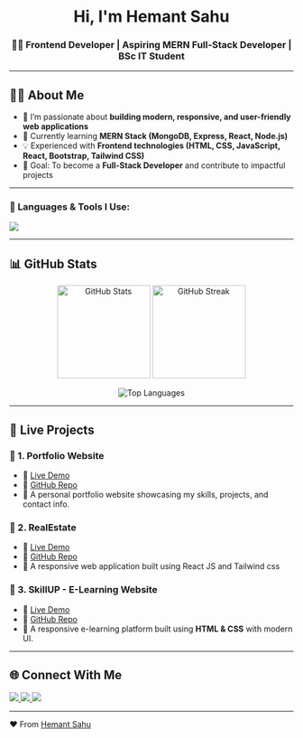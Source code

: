 <h1 align="center">
  Hi, I'm Hemant Sahu
</h1>

<h3 align="center">🧑‍💻 Frontend Developer | Aspiring MERN Full-Stack Developer | BSc IT Student</h3>

---

## 🧑‍💻 About Me  
- 🚀 I’m passionate about **building modern, responsive, and user-friendly web applications**  
- 🌱 Currently learning **MERN Stack (MongoDB, Express, React, Node.js)**  
- 💡 Experienced with **Frontend technologies (HTML, CSS, JavaScript, React, Bootstrap, Tailwind CSS)**  
- 🎯 Goal: To become a **Full-Stack Developer** and contribute to impactful projects  

---


### 🚀 Languages & Tools I Use:
<p align="left">
  <img src="https://skillicons.dev/icons?i=html,css,js,react,bootstrap,tailwind,nodejs,express,mongodb,mysql,git,github,vscode" />
</p>

---

## 📊 GitHub Stats  

<p align="center">
  <img src="https://github-readme-stats.vercel.app/api?username=hemantsahu25&show_icons=true&theme=radical" alt="GitHub Stats" height="165"/>
  <img src="https://github-readme-streak-stats.herokuapp.com/?user=hemantsahu25&theme=radical" alt="GitHub Streak" height="165"/>
</p>

<p align="center">
  <img src="https://github-readme-stats.vercel.app/api/top-langs/?username=hemantsahu25&layout=compact&theme=radical" alt="Top Languages" />
</p>

---

## 🚀 Live Projects  

### 📌 1. Portfolio Website  
- 🔗 [Live Demo](https://hemantsahu25.github.io/Portfolio/)  
- 📂 [GitHub Repo](https://github.com/hemantsahu25/Portfolio)  
- 📝 A personal portfolio website showcasing my skills, projects, and contact info.  

### 📌 2. RealEstate  
- 🔗 [Live Demo](https://hemantsahu.netlify.app)  
- 📂 [GitHub Repo](https://github.com/hemantsahu25/RealEstate)  
- 📝 A responsive web application built using React JS and Tailwind css

### 📌 3. SkillUP - E-Learning Website  
- 🔗 [Live Demo](https://hemantsahu25.github.io/SkillUP/)  
- 📂 [GitHub Repo](https://github.com/hemantsahu25/SkillUP)  
- 📝 A responsive e-learning platform built using **HTML & CSS** with modern UI.  


---

## 🌐 Connect With Me  

<p align="left">
  <a href="https://www.linkedin.com/in/hemantsahu01/" target="_blank">
    <img src="https://img.shields.io/badge/LinkedIn-%230077B5.svg?&style=for-the-badge&logo=linkedin&logoColor=white" />
  </a>
  <a href="https://github.com/hemantsahu25" target="_blank">
    <img src="https://img.shields.io/badge/GitHub-%23121011.svg?&style=for-the-badge&logo=github&logoColor=white" />
  </a>
  <a href="mailto:hemantsahu8115@gmail.com" target="_blank">
    <img src="https://img.shields.io/badge/Gmail-D14836?&style=for-the-badge&logo=gmail&logoColor=white" />
  </a>
</p>

---

❤️ From [Hemant Sahu](https://github.com/hemantsahu25)

